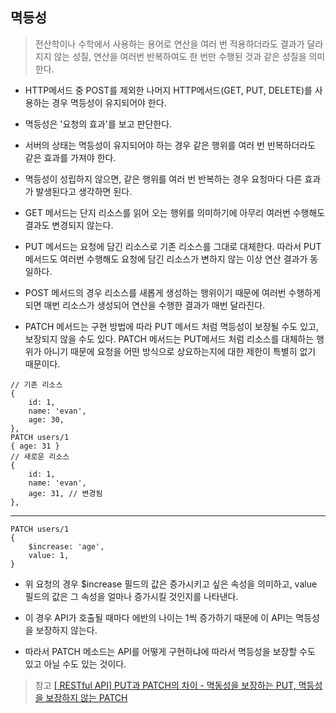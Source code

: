 ## 멱등성
> 전산학이나 수학에서 사용하는 용어로 연산을 여러 번 적용하더라도 결과가 달라지지 않는 성질, 연산을 여러번 반복하여도 한 번만 수행된 것과 같은 성질을 의미한다. 

* HTTP메서드 중 POST를 제외한 나머지 HTTP메서드(GET, PUT, DELETE)를 사용하는 경우 멱등성이 유지되어야 한다. 

* 멱등성은 '요청의 효과'를 보고 판단한다. 

* 서버의 상태는 멱등성이 유지되어야 하는 경우 같은 행위를 여러 번 반복하더라도 같은 효과를 가져야 한다.

* 멱등성이 성립하지 않으면, 같은 행위를 여러 번 반복하는 경우 요청마다 다른 효과가 발생된다고 생각하면 된다.

* GET 메서드는 단지 리소스를 읽어 오는 행위를 의미하기에 아무리 여러번 수행해도 결과도 변경되지 않는다.

* PUT 메서드는 요청에 담긴 리소스로 기존 리소스를 그대로 대체한다. 따라서 PUT 메서드도 여러번 수행해도 요청에 담긴 리소스가 변하지 않는 이상 연산 결과가 동일하다.

* POST 메서드의 경우 리소스를 새롭게 생성하는 행위이기 때문에 여러번 수행하게 되면 매번 리소스가 생성되어 연산을 수행한 결과가 매번 달라진다.

* PATCH 메서드는 구현 방법에 따라 PUT 메서드 처럼 멱등성이 보장될 수도 있고, 보장되지 않을 수도 있다. PATCH 메서드는 PUT메서드 처럼 리소스를 대체하는 행위가 아니기 때문에 요청을 어떤 방식으로 상요하는지에 대한 제한이 특별히 없기 때문이다. 

```
// 기존 리소스
{
    id: 1,
    name: 'evan',
    age: 30,
},
PATCH users/1
{ age: 31 }
// 새로운 리소스
{
    id: 1,
    name: 'evan',
    age: 31, // 변경됨
},
```
---
```
PATCH users/1
{
    $increase: 'age',
    value: 1,
}
```
* 위 요청의 경우  $increase 필드의 값은 증가시키고 싶은 속성을 의미하고, value 필드의 값은 그 속성을 얼마나 증가시킬 것인지를 나타낸다.

* 이 경우 API가 호출될 때마다 에반의 나이는 1씩 증가하기 때문에 이 API는 멱등성을 보장하지 않는다.

* 따라서 PATCH 메소드는 API를 어떻게 구현하냐에 따라서 멱등성을 보장할 수도 있고 아닐 수도 있는 것이다.

>참고 [[ RESTful API] PUT과 PATCH의 차이 - 멱동성을 보장하는 PUT, 멱등성을 보장하지 않는 PATCH](https://oen-blog.tistory.com/211)